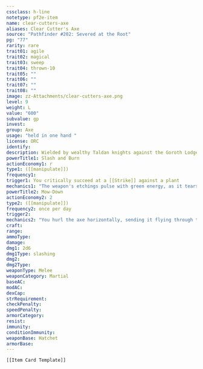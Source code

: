 ```yaml
---
cssclass: h-line
notetype: pf2e-item
name: clear-cutters-axe
aliases: Clear Cutter's Axe
source: "Pathfinder #202: Severed at the Root"
pg: "77"
rarity: rare
trait01: agile
trait02: magical
trait03: sweep
trait04: thrown-10
trait05: ""
trait06: ""
trait07: ""
trait08: ""
image: zz-Attachments/clear-cutters-axe.png
level: 9
weight: L
value: "600"
subvalue: gp
invest:
group: Axe
usage: "held in one hand "
license: ORC
identify:
description: Wielded by wealthy Taldan knights against the Goroth Lodge, this [[Weapon Potency (+1)|+1]] [[striking]] [[returning]] [[hatchet]] has an axe head resembling a roaring lion's head.
powerTitle1: Slash and Burn
actionEconomy1: r
type1: ([[manipulate]])
frequency1:
trigger1: You critically succeed at a [[Strike]] against a plant
mechanics1: "The weapon's etchings pulse with green energy, as it tears through bark, leaf, and wood. The clear cutter's axe deals an additional `dice: 1d10` 1d10 persistent fire damage to the plant."
powerTitle2: Mow-Down
actionEconomy2: 2
type2: ([[manipulate]])
frequency2: once per day
trigger2:
mechanics2: "You hurl the axe horizontally, sending it flying through the air in a wild, whirling cyclone. The axe flies in a 30-foot emanation around you, eliminating all non-magical undergrowth and any resulting difficult terrain, cover, and concealment in area. It attempts to counteract one magical effect that affects a plant in the area (counteract +20). Plant creatures in the area take `dice: 5d6` 5d6 slashing damage (DC 25 Reflex check save). As the axe finishes its circuit, it returns to your hand."
craft:
range:
ammoType:
damage:
dmg1: 2d6
dmg1Type: slashing
dmg2:
dmg2Type:
weaponType: Melee
weaponCategory: Martial
baseAC:
modAC:
dexCap:
strRequirement:
checkPenalty:
speedPenalty:
armorCategory:
resist:
immunity:
conditionImmunity:
weaponBase: Hatchet
armorBase:
---
```


```meta-bind-embed
[[Item Card Template]]
```

